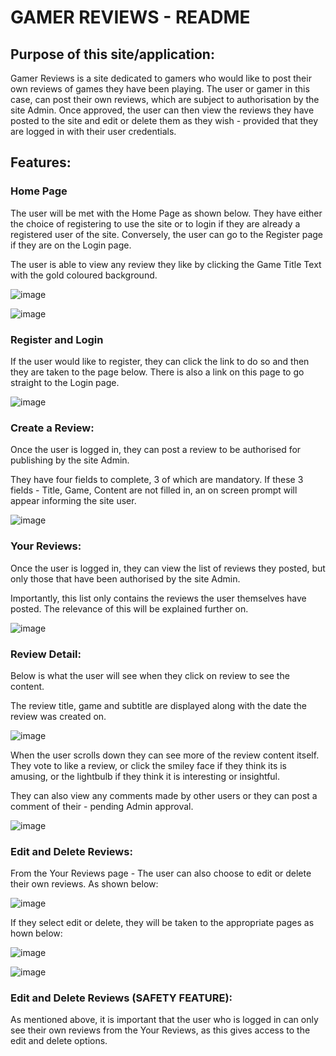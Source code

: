 # GAMER REVIEWS - README
 
## Purpose of this site/application:
Gamer Reviews is a site dedicated to gamers who would like to post their own reviews of games they have been playing. The user or gamer in this case, can post their own reviews, which are subject to authorisation by the site Admin. Once approved, the user can then view the reviews they have posted to the site and edit or delete them as they wish - provided that they are logged in with their user credentials.
 
 
## Features:
 
### Home Page
The user will be met with the Home Page as shown below. They have either the choice of registering to use the site or to login if they are already a registered user of the site. Conversely, the user can go to the Register page if they are on the Login page.
 
The user is able to view any review they like by clicking the Game Title Text with the gold coloured background.  
 
![image](https://user-images.githubusercontent.com/91907661/182706010-6c982ecc-de34-4ba5-82ca-4e5c878bcc2a.png)
 
![image](https://user-images.githubusercontent.com/91907661/182707384-2797637d-d948-46be-ad47-174270d09394.png)
 
 
### Register and Login
If the user would like to register, they can click the link to do so and then they are taken to the page below. There is also a link on this page to go straight to the Login page.  
 
![image](https://user-images.githubusercontent.com/91907661/182706542-bd14bbe3-90aa-408f-b792-44abed28a999.png)  
 
 
### Create a Review:
Once the user is logged in, they can post a review to be authorised for publishing by the site Admin.
 
They have four fields to complete, 3 of which are mandatory. If these 3 fields - Title, Game, Content are not filled in, an on screen prompt will appear informing the site user.
 
![image](https://user-images.githubusercontent.com/91907661/182711196-7b14e81e-71c3-4c6e-840d-516296e2d734.png)
 
 
### Your Reviews:
Once the user is logged in, they can view the list of reviews they posted, but only those that have been authorised by the site Admin.
 
Importantly, this list only contains the reviews the user themselves have posted. The relevance of this will be explained further on.
 
![image](https://user-images.githubusercontent.com/91907661/182710143-425b5f85-1d85-4e8a-ace4-0c588c3fb7c6.png)
 
 
### Review Detail:
Below is what the user will see when they click on review to see the content.
 
The review title, game and subtitle are displayed along with the date the review was created on.
 
![image](https://user-images.githubusercontent.com/91907661/182712169-71790644-3744-4f08-a56f-ea39dbdb421c.png)
 
 
When the user scrolls down they can see more of the review content itself. They vote to like a review, or click the smiley face if they think its is amusing, or the lightbulb if they think it is interesting or insightful.
 
They can also view any comments made by other users or they can post a comment of their - pending Admin approval.
 
 
![image](https://user-images.githubusercontent.com/91907661/182712764-214a9217-b6af-443d-be3a-ae6eda126a59.png)
 
 
### Edit and Delete Reviews:
From the Your Reviews page - The user can also choose to edit or delete their own reviews. As shown below:
 
![image](https://user-images.githubusercontent.com/91907661/182714588-c94bce8d-75b5-4fcc-b4c2-0459fdcef515.png)
 
If they select edit or delete, they will be taken to the appropriate pages as hown below:
 
![image](https://user-images.githubusercontent.com/91907661/183263526-7a365c86-67ea-4868-8efb-0081ba6313ab.png)
 
![image](https://user-images.githubusercontent.com/91907661/182715380-98a0b481-3920-4082-a745-401108d62b43.png)
 
 
### Edit and Delete Reviews (SAFETY FEATURE):
As mentioned above, it is important that the user who is logged in can only see their own reviews from the Your Reviews, as this gives access to the edit and delete options.
